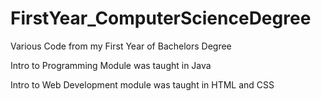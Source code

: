 # FirstYear_ComputerScienceDegree
Various Code from my First Year of Bachelors Degree

Intro to Programming Module was taught in Java

Intro to Web Development module was taught in HTML and CSS
